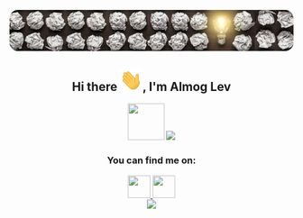   ![](innovation-narrow-round.png)
<html>
  <!--<div align="center">
    <img src="https://github.com/raghavk16/raghavk16/blob/master/octo.gif" alt="GitHub Logo" width="120" height="120" />
  </div>-->

  <h2 align="center">Hi there <img src="https://raw.githubusercontent.com/ABSphreak/ABSphreak/master/gifs/Hi.gif" width="40px">, I'm Almog Lev</h2>

  <div>
    <p align="center">
      <a href="https://www.github.com/almoglev" target="_blank"><img src="https://github.com/raghavk16/raghavk16/blob/master/octo.gif" width="65" height="65"/></a>
      <img src="https://readme-typing-svg.herokuapp.com/?lines=Software%20Engineer%20at%20WSC%20Sports;B.Sc.%20Computer%20Science%20Graduate;Always%20learning%20new%20technologies&font=Fira%20Code&center=true&width=380&height=45&color=f75c7e&vCenter=true&size=18"></a>
    </p>
  </div>
  
<div align="center">
  <h3 align="center">You can find me on:</h3>
  <a href="https://www.linkedin.com/in/almoglev" target="_blank">
    <img src="https://img.icons8.com/external-tal-revivo-color-tal-revivo/24/000000/external-linkedin-in-logo-used-for-professional-networking-logo-color-tal-revivo.png" width="40" height="40"/>
  </a>
  <a href="https://almoglev.github.io/" target="_blank"><img src="https://img.icons8.com/cotton/64/000000/website--v1.png" width="40" height="40"/></a>
</div>

<div align = "center">
  <!--<img height="135px" src="https://github-readme-stats.vercel.app/api?username=almoglev&hide_title=true&hide_border=true&show_icons=true&include_all_commits=true&count_private=true&line_height=21&theme=buefy" />-->
  
  <img height="135px" src="https://github-readme-stats.vercel.app/api/top-langs/?username=almoglev&hide=html&hide_title=true&hide_border=true&layout=compact&langs_count=8&theme=buefy" />
  
  <!--<br/> 
  <img alt="Activity Graph" src="https://activity-graph.herokuapp.com/graph?username=almoglev&bg_color=1F222E&color=F8D866&line=F85D7F&point=FFFFFF&hide_border=true" />
</div>-->
</html>
